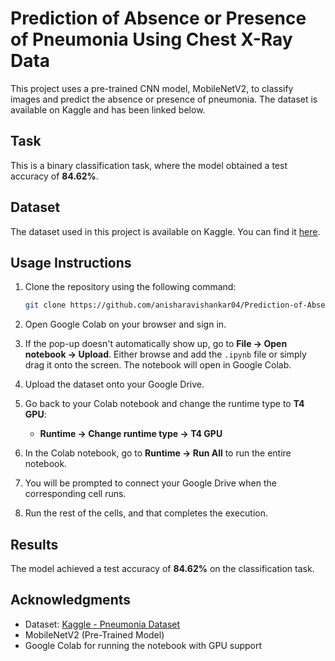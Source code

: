# Prediction of Absence or Presence of Pneumonia Using Chest X-Ray Data

This project uses a pre-trained CNN model, MobileNetV2, to classify images and predict the absence or presence of pneumonia. The dataset is available on Kaggle and has been linked below. 

## Task
This is a binary classification task, where the model obtained a test accuracy of **84.62%**.

## Dataset
The dataset used in this project is available on Kaggle. You can find it [here](https://www.kaggle.com/datasets/paultimothymooney/chest-xray-pneumonia).

## Usage Instructions

1. Clone the repository using the following command:
    ```bash
    git clone https://github.com/anisharavishankar04/Prediction-of-Absence-or-Presence-of-Pneumonia-Using-Chest-X-Ray-Data.git
    ```

2. Open Google Colab on your browser and sign in.

3. If the pop-up doesn't automatically show up, go to **File -> Open notebook -> Upload**. Either browse and add the `.ipynb` file or simply drag it onto the screen. The notebook will open in Google Colab.

4. Upload the dataset onto your Google Drive.

5. Go back to your Colab notebook and change the runtime type to **T4 GPU**:
    - **Runtime -> Change runtime type -> T4 GPU**

6. In the Colab notebook, go to **Runtime -> Run All** to run the entire notebook.

7. You will be prompted to connect your Google Drive when the corresponding cell runs.

8. Run the rest of the cells, and that completes the execution.

## Results
The model achieved a test accuracy of **84.62%** on the classification task.

## Acknowledgments
- Dataset: [Kaggle - Pneumonia Dataset](https://www.kaggle.com/datasets/paultimothymooney/chest-xray-pneumonia)
- MobileNetV2 (Pre-Trained Model)
- Google Colab for running the notebook with GPU support

